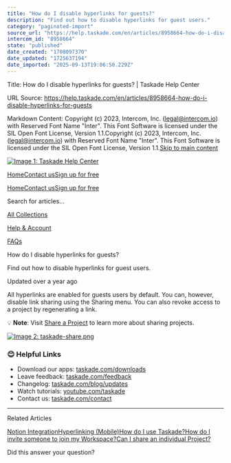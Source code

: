 ```yaml
---
title: "How do I disable hyperlinks for guests?"
description: "Find out how to disable hyperlinks for guest users."
category: "paginated-import"
source_url: "https://help.taskade.com/en/articles/8958664-how-do-i-disable-hyperlinks-for-guests"
intercom_id: "8958664"
state: "published"
date_created: "1708097370"
date_updated: "1725637194"
date_imported: "2025-09-13T19:06:50.229Z"
---
```


Title: How do I disable hyperlinks for guests? | Taskade Help Center

URL Source: https://help.taskade.com/en/articles/8958664-how-do-i-disable-hyperlinks-for-guests

Markdown Content:
Copyright (c) 2023, Intercom, Inc. (legal@intercom.io) with Reserved Font Name "Inter". This Font Software is licensed under the SIL Open Font License, Version 1.1.Copyright (c) 2023, Intercom, Inc. (legal@intercom.io) with Reserved Font Name "Inter". This Font Software is licensed under the SIL Open Font License, Version 1.1.[Skip to main content](https://help.taskade.com/en/articles/8958664-how-do-i-disable-hyperlinks-for-guests#main-content)

[![Image 1: Taskade Help Center](https://downloads.intercomcdn.com/i/o/490280/d14603621e78c833c2d0e66f/2d1230f35f3009fff25b2989e93312a5.png)](https://help.taskade.com/en/)

[Home](https://www.taskade.com/)[Contact us](https://www.taskade.com/contact)[Sign up for free](https://www.taskade.com/signup)

[Home](https://www.taskade.com/)[Contact us](https://www.taskade.com/contact)[Sign up for free](https://www.taskade.com/signup)

Search for articles...

[All Collections](https://help.taskade.com/en/)

[Help & Account](https://help.taskade.com/en/collections/8400891-help-account)

[FAQs](https://help.taskade.com/en/collections/8400898-faqs)

How do I disable hyperlinks for guests?

Find out how to disable hyperlinks for guest users.

Updated over a year ago

All hyperlinks are enabled for guests users by default. You can, however, disable link sharing using the Sharing menu. You can also revoke access to a project by regenerating a link.

💡 **Note**: Visit [Share a Project](https://intercom.help/taskade/en/articles/8958373) to learn more about sharing projects.

[![Image 2: taskade-share.png](https://taskade.intercom-attachments-7.com/i/o/965377016/010a69de9f59ca90b31dfb88/13864345915795?expires=1757791800&signature=948f4af43e2a1596b1d44b5507aa7dd083e0a543a03df3fb9bf14b691c498e85&req=fSYiFc55nYBZFb4f3HP0gMgK9NZZXcpH8dK%2Beh%2FOe24Hd%2B2wk8%2F7kwJox2uf%0ACbVZ6ieLKYXuu4NOiw%3D%3D%0A)](https://taskade.intercom-attachments-7.com/i/o/965377016/010a69de9f59ca90b31dfb88/13864345915795?expires=1757791800&signature=948f4af43e2a1596b1d44b5507aa7dd083e0a543a03df3fb9bf14b691c498e85&req=fSYiFc55nYBZFb4f3HP0gMgK9NZZXcpH8dK%2Beh%2FOe24Hd%2B2wk8%2F7kwJox2uf%0ACbVZ6ieLKYXuu4NOiw%3D%3D%0A)

### 😊 Helpful Links

*   Download our apps: [taskade.com/downloads](https://taskade.com/downloads) 
*   Leave feedback: [taskade.com/feedback](https://taskade.com/feedback) 
*   Changelog: [taskade.com/blog/updates](https://taskade.com/blog/updates) 
*   Watch tutorials: [youtube.com/taskade](https://youtube.com/taskade) 
*   Contact us: [taskade.com/contact](https://taskade.com/contact) 

* * *

Related Articles

[Notion Integration](https://help.taskade.com/en/articles/8958539-notion-integration)[Hyperlinking (Mobile)](https://help.taskade.com/en/articles/8958580-hyperlinking-mobile)[How do I use Taskade?](https://help.taskade.com/en/articles/8958645-how-do-i-use-taskade)[How do I invite someone to join my Workspace?](https://help.taskade.com/en/articles/8958654-how-do-i-invite-someone-to-join-my-workspace)[Can I share an individual Project?](https://help.taskade.com/en/articles/8958657-can-i-share-an-individual-project)

Did this answer your question?
